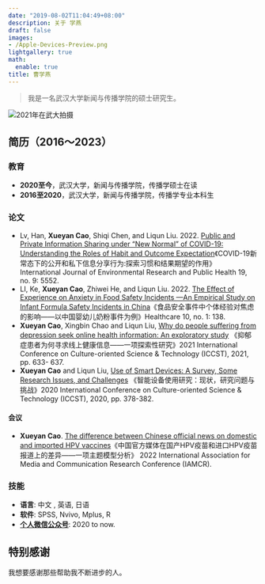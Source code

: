 ```yaml
---
date: "2019-08-02T11:04:49+08:00"
description: 关于 学燕
draft: false
images:
- /Apple-Devices-Preview.png
lightgallery: true
math:
  enable: true
title: 曹学燕
---
```


> 我是一名武汉大学新闻与传播学院的硕士研究生。

![2021年在武大拍摄](/images/Apple-Devices-Preview.png "2021年在武大拍摄")

## 简历（2016～2023）

### 教育

* **2020至今**，武汉大学，新闻与传播学院，传播学硕士在读
* **2016至2020**，武汉大学，新闻与传播学院，传播学专业本科生

### 论文

* Lv, Han, **Xueyan Cao**, Shiqi Chen, and Liqun Liu. 2022. [Public and Private Information Sharing under “New Normal” of COVID-19: Understanding the Roles of Habit and Outcome Expectation](https://doi.org/10.3390/ijerph19095552)《COVID-19新常态下的公开和私下信息分享行为:探索习惯和结果期望的作用》 International Journal of Environmental Research and Public Health 19, no. 9: 5552.
* LI, Ke, **Xueyan Cao**, Zhiwei He, and Liqun Liu. 2022. [The Effect of Experience on Anxiety in Food Safety Incidents —An Empirical Study on Infant Formula Safety Incidents in China](https://doi.org/10.3390/healthcare10010138)《食品安全事件中个体经验对焦虑的影响——以中国婴幼儿奶粉事件为例》Healthcare 10, no. 1: 138. 
* **Xueyan Cao**, Xingbin Chao and Liqun Liu, [Why do people suffering from depression seek online health information: An exploratory study](https://ieeexplore.ieee.org/abstract/document/9637668) 《抑郁症患者为何寻求线上健康信息——一项探索性研究》2021 International Conference on Culture-oriented Science & Technology (ICCST), 2021, pp. 633- 637.
* **Xueyan Cao** and Liqun Liu, [Use of Smart Devices: A Survey, Some Research Issues, and Challenges](https://ieeexplore.ieee.org/document/9262735) 《智能设备使用研究：现状，研究问题与挑战》2020 International Conference on Culture-oriented Science & Technology (ICCST), 2020, pp. 378-382.

#### 会议

* **Xueyan Cao**. [The difference between Chinese official news on domestic and imported HPV vaccines](http://beijing2022.iamcr.org/iamcr.org/node/20815.html)《中国官方媒体在国产HPV疫苗和进口HPV疫苗报道上的差异——一项主题模型分析》 2022 International Association for Media and Communication Research Conference (IAMCR). 

### 技能

* **语言**: 中文 , 英语, 日语
* **软件**: SPSS, Nvivo, Mplus, R
* [**个人微信公众号**](http://mp.weixin.qq.com/s?__biz=MzUzMjMzNTc0MQ==&mid=2247486546&idx=1&sn=d0eae4c3a904c6c168f0022dcf895320&chksm=fab59140cdc21856809815adcaf610b30f68f9abf6203f814d579d31535fa56bcbf15795e52b#rd): 2020 to now.

## 特别感谢

我想要感谢那些帮助我不断进步的人。



